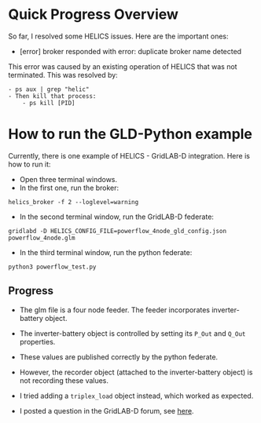 # Quick Progress Overview
So far, I resolved some HELICS issues. Here are the important ones:

- [error] broker responded with error: duplicate broker name detected

This error was caused by an existing operation of HELICS that was not terminated. This was resolved by:

    - ps aux | grep "helic"
    - Then kill that process:
        - ps kill [PID]

# How to run the GLD-Python example
Currently, there is one example of HELICS - GridLAB-D integration. Here is how to run it:

- Open three terminal windows.
- In the first one, run the broker:
```
helics_broker -f 2 --loglevel=warning
```
- In the second terminal window, run the GridLAB-D federate:
```
gridlabd -D HELICS_CONFIG_FILE=powerflow_4node_gld_config.json powerflow_4node.glm
```
- In the third terminal window, run the python federate:
```
python3 powerflow_test.py
```

## Progress

- The glm file is a four node feeder. The feeder incorporates inverter-battery object.

- The inverter-battery object is controlled by setting its ```P_Out``` and ```Q_Out``` properties.

- These values are published correctly by the python federate.

- However, the recorder object (attached to the inverter-battery object) is not recording these values.

- I tried adding a ```triplex_load``` object instead, which worked as expected.

- I posted a question in the GridLAB-D forum, see [here](https://sourceforge.net/p/gridlab-d/discussion/842562/thread/e5a93df6c6/).